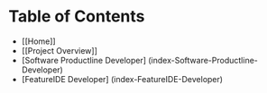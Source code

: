 # Table of Contents

* [[Home]]
* [[Project Overview]]
* [Software Productline Developer] (index-Software-Productline-Developer)
* [FeatureIDE Developer] (index-FeatureIDE-Developer)